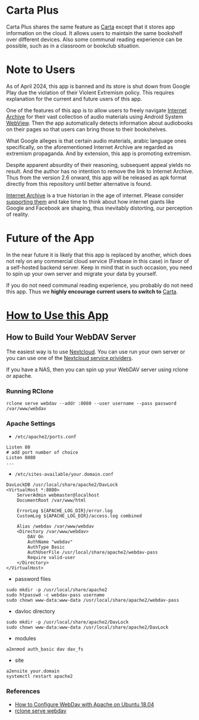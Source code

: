 # Carta Plus

Carta Plus shares the same feature as [Carta](https://github.com/innomatica/carta)
except that it stores app information on the cloud. It allows users to 
maintain the same bookshelf over different devices. Also some communal reading
experience can be possible, such as in a classroom or bookclub situation.


# Note to Users

As of April 2024, this app is banned and its store is shut down from Google Play
due the violation of their Violent Extremism policy. This requires explanation 
for the current and future users of this app.

One of the features of this app is to allow users to freely navigate 
[Internet Archive](https://archive.org/) for their vast collection of audio 
materials using Android System [WebView](https://en.wikipedia.org/wiki/WebView). 
Then the app automatically detects information about audiobooks on their pages 
so that users can bring those to their bookshelves.

What Google alleges is that certain audio materials, arabic language ones 
specifically, on the aforementioned Internet Archive are regarded as extremism 
propaganda. And by extension, this app is promoting extremism.

Despite apparent absurdity of their reasoning, subsequent appeal yields no 
result. And the author has no intention to remove the link to Internet Archive. 
Thus from the version 2.6 onward, this app will be released as apk format 
directly from this repository until better alternative is found.

[Internet Archive](https://archive.org/) is a true historian in the age of 
internet. Please consider 
[supporting them](https://archive.org/donate?origin=iawww-TopNavDonateButton) 
and take time to think about how internet giants like Google and Facebook are 
shaping, thus inevitably distorting, our perception of reality.

# Future of the App

In the near future it is likely that this app is replaced by another, which does 
not rely on any commercial cloud service (Firebase in this case) in favor of a 
self-hosted backend server. Keep in mind that in such occasion, you need to 
spin up your own server and migrate your data by yourself. 

If you do not need communal reading experience, you probably do not need this
app. Thus we **highly encourage current users to switch to** 
[Carta](https://github.com/innomatica/carta).

# [How to Use this App](https://innomatica.github.io/carta/manual/)

## How to Build Your WebDAV Server

The easiest way is to use [Nextcloud](https://nextcloud.com/). You can use run 
your own server or you can use one of the 
[Nextcloud service prividers](https://nextcloud.com/partners/).

If you have a NAS, then you can spin up your WebDAV server using rclone or apache.

### Running RClone

```
rclone serve webdav --addr :8080 --user username --pass password /var/www/webdav
```

### Apache Settings

- `/etc/apache2/ports.conf`

```
Listen 80
# add port number of choice
Listen 8080
...
```

- `/etc/sites-available/your.domain.conf`

```
DavLockDB /usr/local/share/apache2/DavLock
<VirtualHost *:8080>
	ServerAdmin webmaster@localhost
	DocumentRoot /var/www/html

	ErrorLog ${APACHE_LOG_DIR}/error.log
	CustomLog ${APACHE_LOG_DIR}/access.log combined

	Alias /webdav /var/www/webdav
	<Directory /var/www/webdav>
		DAV On
		AuthName "webdav"
		AuthType Basic
		AuthUserFile /usr/local/share/apache2/webdav-pass
		Require valid-user
	</Directory>
</VirtualHost>
```

- password files

```
sudo mkdir -p /usr/local/share/apache2
sudo htpasswd -c webdav-pass username
sudo chown www-data:www-data /usr/local/share/apache2/webdav-pass
```

- davloc directory

```
sudo mkdir -p /usr/local/share/apache2/DavLock
sudo chown www-data:www-data /usr/local/share/apache2/DavLock
```

- modules

```
a2enmod auth_basic dav dav_fs
```

- site

```
a2ensite your.domain
systemctl restart apache2
```

### References

- [How to Configure WebDav with Apache on Ubuntu 18.04](https://www.digitalocean.com/community/tutorials/how-to-configure-webdav-access-with-apache-on-ubuntu-18-04)
- [rclone serve webdav](https://rclone.org/commands/rclone_serve_webdav/)
